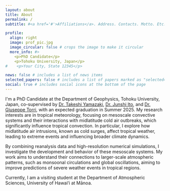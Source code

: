 ```yaml
---
layout: about
title: About
permalink: /
subtitle: #<a href='#'>Affiliations</a>. Address. Contacts. Motto. Etc.

profile:
  align: right
  image: prof_pic.jpg
  image_circular: false # crops the image to make it circular
  more_info: #>
    <p>PhD Candidate</p>
    <p>Tohoku University, Japan</p>
#    <p>Your City, State 12345</p>

news: false # includes a list of news items
selected_papers: false # includes a list of papers marked as "selected={true}"
social: true # includes social icons at the bottom of the page
---
```


I'm a PhD Candidate at the Department of Geophysics, Tohoku University, Japan, co-supervised by [Dr. Takeshi Yamazaki](https://wind.gp.tohoku.ac.jp/personal/yamaz/public_html/), [Dr. Junshi Ito](https://wind.gp.tohoku.ac.jp/personal/junshi/public_html/), and [Dr. Giuseppe Torri](https://giuseppetorri.com/), with an expected graduation in Summer 2025. My research interests are in tropical meteorology, focusing on mesoscale convective systems and their interactions with midlatitude cold air outbreaks, which significantly influence tropical convection. In particular, I explore how midlatitude air intrusions, known as cold surges, affect tropical weather, leading to extreme events and influencing broader climate dynamics.

By combining reanalysis data and high-resolution numerical simulations, I investigate the development and behavior of these mesoscale systems. My work aims to understand their connections to larger-scale atmospheric patterns, such as monsoonal circulations and global oscillations, aiming to improve predictions of severe weather events in tropical regions.

Currently, I am a visiting student at the Department of Atmospheric Sciences, University of Hawaiʻi at Mānoa. 
